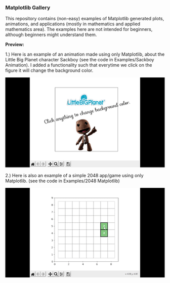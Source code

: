 ### Matplotlib Gallery

This repository contains (non-easy) examples of Matplotlib generated plots, animations, and applications (mostly in mathematics and applied mathematics area). The examples here are not intended for beginners, although beginners might understand them.


**Preview:**

1.) Here is an example of an animation made using only Matplotlib, about the Little Big Planet character Sackboy (see the code in Examples/Sackboy Animation). I added a functionality such that everytime we click on the figure it will change the background color.

<img src="/demo_01.gif"/>


2.) Here is also an example of a simple 2048 app/game using only Matplotlib. (see the code in Examples/2048 Matplotlib)

<img src="/demo_02.gif"/>
